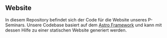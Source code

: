 ## Website

In diesem Repository befindet sich der Code für die Website unseres P-Seminars. Unsere Codebase basiert auf dem [Astro Framework](https://astro.build) und kann mit dessen Hilfe zu einer statischen Website generiert werden.
